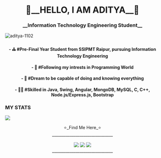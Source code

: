 <h1 align="center"><strong>🖤__HELLO, I AM ADITYA__🖤</strong></h1>
<h3 align="center">__Information Technology Engineering Student__</h3>
<p align="left"> <img src="https://komarev.com/ghpvc/?username=aditya-1102" alt="aditya-1102" /> </p>

<div align="center">
<h4 align="center"><b>- ⛪ #Pre-Final Year Student from SSIPMT Raipur, pursuing Information Technology Engineering</b></h4>
<h4 align="center"><b>- 🦾 #Following my intrests in Programming World</b></h4>
<h4 align="center"><b>- 💙 #Dream to be capable of doing and knowing everything</b></h4>
<h4 align="center"><b>- 🤘🏻 #Skilled in Java, Swing, Angular, MongoDB, MySQL, C, C++, Node.js/Express.js, Bootstrap</b></h4>
</div>

### MY STATS

<img src="https://github-readme-stats.vercel.app/api?username=aditya-1102&&show_icons=true&title_color=ffffff&icon_color=ffffff&text_color=ffffff&bg_color=3f51b5">

<!--
- 🔭 I’m currently working on <b>MEAN Stack Project - Atmanirbhar Bharat</b>
- 🌱 I’m currently learning <b>MEAN Stack (MongoDB, Express.js, Angular, Node.js), Java, Algorithms</b>
- 👯 I’m looking to collaborate on <b>Web Development, Java Swing Projects</b>
- 🤔 I’m looking for help with <b>Data Structures and Algorithms</b>
- 💬 Ask me about <b>Angular, MongoDB, Material, Java, C.</b>
- 📫 How to reach me: <b></b>
- 😄 Pronouns: <b></b>
- ⚡ Fun fact: <b></b>
### REACH ME
-> Github 
-> LinkedIn
-->

<p align="center">
<span>⭐️_Find Me Here_⭐️</span></br>
  _______________________________</br>
<!--⭐️ [aditya-1102](https://github.com/aditya-1102)</br>--></br>
<img src="http://img.shields.io/badge/Github-black?style=for-the-badge&logo=github&link=https://github.com/aditya-1102&style=plastic">
<img src="http://img.shields.io/badge/Linkedin-blue?style=for-the-badge&logo=linkedin&link=https://www.linkedin.com/in/aditya11hb/&style=plastic">
<img src="http://img.shields.io/badge/Instagram-black?style=for-the-badge&logo=instagram&link=https://www.instagram.com/_.aditya._____/&style=plastic">
</br>_______________________________
</p>
